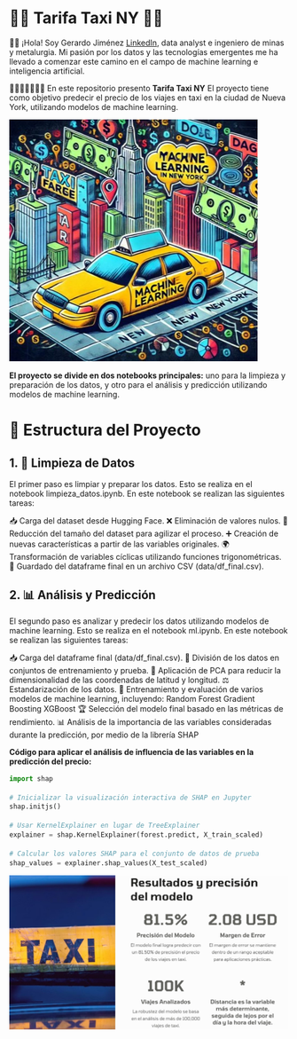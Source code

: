 # 🚕🚕 Tarifa Taxi NY 🚕🚕 

🚂🚂 ¡Hola! Soy Gerardo Jiménez [LinkedIn](www.linkedin.com/in/gerardo-jimenez-islas), data analyst e ingeniero de minas y metalurgia.
Mi pasión por los datos y las tecnologías emergentes me ha llevado a comenzar este camino en el campo de machine learning e inteligencia artificial.

🚕🚕🚕🚕🚕🚕🚕
En este repositorio presento **Tarifa Taxi NY**
El proyecto tiene como objetivo predecir el precio de los viajes en taxi en la ciudad de Nueva York, utilizando modelos de machine learning. 

![taxi_ml](taxi.jpg)

**El proyecto se divide en dos notebooks principales:** uno para la limpieza y preparación de los datos, y otro para el análisis y predicción utilizando modelos de machine learning.

# 📂  Estructura del Proyecto

## 1. 🧹 Limpieza de Datos
El primer paso es limpiar y preparar los datos. Esto se realiza en el notebook limpieza_datos.ipynb. En este notebook se realizan las siguientes tareas:

📥 Carga del dataset desde Hugging Face.
❌ Eliminación de valores nulos.
🔽 Reducción del tamaño del dataset para agilizar el proceso.
➕ Creación de nuevas características a partir de las variables originales.
🌍 Transformación de variables cíclicas utilizando funciones trigonométricas.
💾 Guardado del dataframe final en un archivo CSV (data/df_final.csv).

## 2. 📊 Análisis y Predicción
El segundo paso es analizar y predecir los datos utilizando modelos de machine learning. Esto se realiza en el notebook ml.ipynb. En este notebook se realizan las siguientes tareas:

📥 Carga del dataframe final (data/df_final.csv).
🔄 División de los datos en conjuntos de entrenamiento y prueba.
🔽 Aplicación de PCA para reducir la dimensionalidad de las coordenadas de latitud y longitud.
⚖️ Estandarización de los datos.
🤖 Entrenamiento y evaluación de varios modelos de machine learning, incluyendo:
Random Forest
Gradient Boosting
XGBoost
🏆 Selección del modelo final basado en las métricas de rendimiento.
📊 Análisis de la importancia de las variables consideradas durante la predicción, por medio de la librería SHAP

**Código para aplicar el análisis de influencia de las variables en la predicción del precio:**


```python
import shap

# Inicializar la visualización interactiva de SHAP en Jupyter
shap.initjs()

# Usar KernelExplainer en lugar de TreeExplainer
explainer = shap.KernelExplainer(forest.predict, X_train_scaled)

# Calcular los valores SHAP para el conjunto de datos de prueba
shap_values = explainer.shap_values(X_test_scaled)
```


![taxi_ml_res](portada.jpg)
